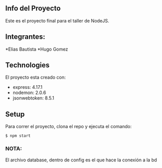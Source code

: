 ## Info del Proyecto
Este es el proyecto final para el taller de NodeJS.

## Integrantes:
*Elias Bautista
*Hugo Gomez
	
## Technologies
El proyecto esta creado con:
* express: 4.17.1
* nodemon: 2.0.6
* jsonwebtoken: 8.5.1
	
## Setup
Para correr el proyecto, clona el repo y ejecuta el comando:

```
$ npm start
```

### NOTA:
El archivo database, dentro de config es el que hace la conexión a la bd
